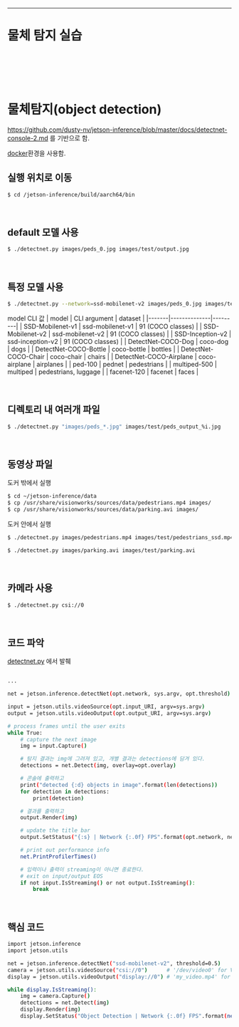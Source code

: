 
-----
# 물체 탐지 실습
<br><br><br><br>


# 물체탐지(object detection)

https://github.com/dusty-nv/jetson-inference/blob/master/docs/detectnet-console-2.md 를 기반으로 함.

[docker](setup_by_docker.md)환경을 사용함.

## 실행 위치로 이동
```bash
$ cd /jetson-inference/build/aarch64/bin
```

<br>

## default 모델 사용

```bash
$ ./detectnet.py images/peds_0.jpg images/test/output.jpg
```

<br>

## 특정 모델 사용

```bash
$ ./detectnet.py --network=ssd-mobilenet-v2 images/peds_0.jpg images/test/output.jpg
```

model CLI 값
| model | CLI argument | dataset |
|-------|--------------|---------|
| SSD-Mobilenet-v1 | ssd-mobilenet-v1 | 91 (COCO classes) |
| SSD-Mobilenet-v2 | ssd-mobilenet-v2 | 91 (COCO classes) |
| SSD-Inception-v2 | ssd-inception-v2 | 91 (COCO classes) |
| DetectNet-COCO-Dog | coco-dog | dogs |
| DetectNet-COCO-Bottle | coco-bottle | bottles |
| DetectNet-COCO-Chair | coco-chair | chairs |
| DetectNet-COCO-Airplane | coco-airplane | airplanes |
| ped-100 | pednet | pedestrians |
| multiped-500 | multiped | pedestrians, luggage |
| facenet-120 | facenet | faces |

<br>

## 디렉토리 내 여러개 파일

```bash
$ ./detectnet.py "images/peds_*.jpg" images/test/peds_output_%i.jpg
```

<br>

## 동영상 파일

도커 밖에서 실행
```bash
$ cd ~/jetson-inference/data
$ cp /usr/share/visionworks/sources/data/pedestrians.mp4 images/
$ cp /usr/share/visionworks/sources/data/parking.avi images/
```

도커 안에서 실행
```bash
$ ./detectnet.py images/pedestrians.mp4 images/test/pedestrians_ssd.mp4

$ ./detectnet.py images/parking.avi images/test/parking.avi
```

<br>

## 카메라 사용

```bash
$ ./detectnet.py csi://0
```

<br>

## 코드 파악

[detectnet.py](execute_code/detectnet.py) 에서 발췌

```bash

...

net = jetson.inference.detectNet(opt.network, sys.argv, opt.threshold)

input = jetson.utils.videoSource(opt.input_URI, argv=sys.argv)
output = jetson.utils.videoOutput(opt.output_URI, argv=sys.argv)

# process frames until the user exits
while True:
	# capture the next image
	img = input.Capture()

	# 탐지 결과는 img에 그려져 있고, 개별 결과는 detections에 담겨 있다.
	detections = net.Detect(img, overlay=opt.overlay)

	# 콘솔에 출력하고
	print("detected {:d} objects in image".format(len(detections))
	for detection in detections:
		print(detection)

	# 결과를 출력하고
	output.Render(img)

	# update the title bar
	output.SetStatus("{:s} | Network {:.0f} FPS".format(opt.network, net.GetNetworkFPS()))

	# print out performance info
	net.PrintProfilerTimes()

	# 입력이나 출력이 streaming이 아니면 종료한다.
	# exit on input/output EOS
	if not input.IsStreaming() or not output.IsStreaming():
		break
```

<br>

## 핵심 코드

```bash
import jetson.inference
import jetson.utils

net = jetson.inference.detectNet("ssd-mobilenet-v2", threshold=0.5)
camera = jetson.utils.videoSource("csi://0")      # '/dev/video0' for V4L2
display = jetson.utils.videoOutput("display://0") # 'my_video.mp4' for file

while display.IsStreaming():
	img = camera.Capture()
	detections = net.Detect(img)
	display.Render(img)
	display.SetStatus("Object Detection | Network {:.0f} FPS".format(net.GetNetworkFPS()))
```

<br>
